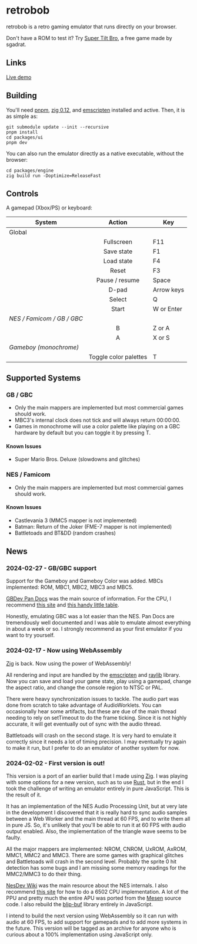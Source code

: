 # retrobob

retrobob is a retro gaming emulator that runs directly on your browser.

Don't have a ROM to test it? Try [Super Tilt Bro](https://sgadrat.itch.io/super-tilt-bro), a free game made by sgadrat.

## Links

[Live demo](https://retrobob.bitzero.com.br/)

## Building

You'll need [pnpm](https://pnpm.io/installation), [zig 0.12](https://ziglang.org/download/),
and [emscripten](https://emscripten.org/docs/getting_started/downloads.html)
installed and active. Then, it is as simple as:

    git submodule update --init --recursive
    pnpm install
    cd packages/ui
    pnpm dev

You can also run the emulator directly as a native executable, without the browser:

    cd packages/engine
    zig build run -Doptimize=ReleaseFast

## Controls

A gamepad (Xbox/PS) or keyboard:

| System                     |        Action         | Key        |
| -------------------------- | :-------------------: | ---------- |
| Global                     |                       |            |
|                            |      Fullscreen       | F11        |
|                            |      Save state       | F1         |
|                            |      Load state       | F4         |
|                            |         Reset         | F3         |
|                            |    Pause / resume     | Space      |
|                            |         D-pad         | Arrow keys |
|                            |        Select         | Q          |
|                            |         Start         | W or Enter |
| _NES / Famicom / GB / GBC_ |                       |
|                            |           B           | Z or A     |
|                            |           A           | X or S     |
| _Gameboy (monochrome)_     |                       |
|                            | Toggle color palettes | T          |

## Supported Systems

### GB / GBC

- Only the main mappers are implemented but most commercial games should work.
- MBC3's internal clock does not tick and will always return 00:00:00.
- Games in monochrome will use a color palette like playing on a GBC hardware by default but you can toggle it by pressing T.

#### Known Issues

- Super Mario Bros. Deluxe (slowdowns and glitches)

### NES / Famicom

- Only the main mappers are implemented but most commercial games should work.

#### Known Issues

- Castlevania 3 (MMC5 mapper is not implemented)
- Batman: Return of the Joker (FME-7 mapper is not implemented)
- Battletoads and BT&DD (random crashes)

## News

### 2024-02-27 - GB/GBC support

Support for the Gameboy and Gameboy Color was added. MBCs implemented: ROM, MBC1, MBC2, MBC3 and MBC5.

[GBDev Pan Docs](https://gbdev.io/pandocs/About.html) was the main source of information.
For the CPU, I recommend [this site](https://rgbds.gbdev.io/docs/v0.7.0/gbz80.7) and
[this handy little table](https://gb-archive.github.io/salvage/decoding_gbz80_opcodes/Decoding%20Gamboy%20Z80%20Opcodes.html).

Honestly, emulating GBC was a lot easier than the NES. Pan Docs are tremendously well documented and I was able to emulate almost
everything in about a week or so. I strongly recommend as your first emulator if you want to try yourself.

### 2024-02-17 - Now using WebAssembly

[Zig](https://ziglang.org/) is back. Now using the power of WebAssembly!

All rendering and input are handled by the [emscripten](https://emscripten.org/) and [raylib](https://www.raylib.com/) library.
Now you can save and load your game state, play using a gamepad, change the aspect ratio, and change the console region to NTSC or PAL.

There were heavy synchronization issues to tackle. The audio part was done from scratch to take advantage of AudioWorklets.
You can occasionally hear some artifacts, but these are due of the main thread needing to rely on setTimeout to do the frame ticking.
Since it is not highly accurate, it will get eventually out of sync with the audio thread.

Battletoads will crash on the second stage. It is very hard to emulate it correctly since it needs a lot of timing precision.
I may eventually try again to make it run, but I prefer to do an emulator of another system for now.

### 2024-02-02 - First version is out!

This version is a port of an earlier build that I made using [Zig](https://ziglang.org/). I was playing with some options for a new version,
such as to use [Rust](https://www.rust-lang.org/), but in the end I took the challenge of writing an emulator entirely in pure JavaScript.
This is the result of it.

It has an implementation of the NES Audio Processing Unit, but at very late in the development I discovered that it is really hard to
sync audio samples between a Web Worker and the main thread at 60 FPS, and to write them all in pure JS. So, it's unlikely that you'll
be able to run it at 60 FPS with audio output enabled. Also, the implementation of the triangle wave seems to be faulty.

All the major mappers are implemented: NROM, CNROM, UxROM, AxROM, MMC1, MMC2 and MMC3. There are some games with graphical glitches and
Battletoads will crash in the second level. Probably the sprite 0 hit detection has some bugs and I am missing some memory readings for
the MMC2/MMC3 to do their thing.

[NesDev Wiki](https://www.nesdev.org/wiki/Nesdev_Wiki) was the main resource about the NES internals. I also recommend
[this site](https://www.masswerk.at/6502/6502_instruction_set.html) for how to do a 6502 CPU implementation. A lot of the PPU and
pretty much the entire APU was ported from the [Mesen](https://github.com/SourMesen/Mesen) source code. I also rebuild the
[blip-buf](https://code.google.com/archive/p/blip-buf/) library entirely in JavaScript.

I intend to build the next version using WebAssembly so it can run with audio at 60 FPS, to add support for gamepads and to add more
systems in the future. This version will be tagged as an archive for anyone who is curious about a 100% implementation using JavaScript only.
